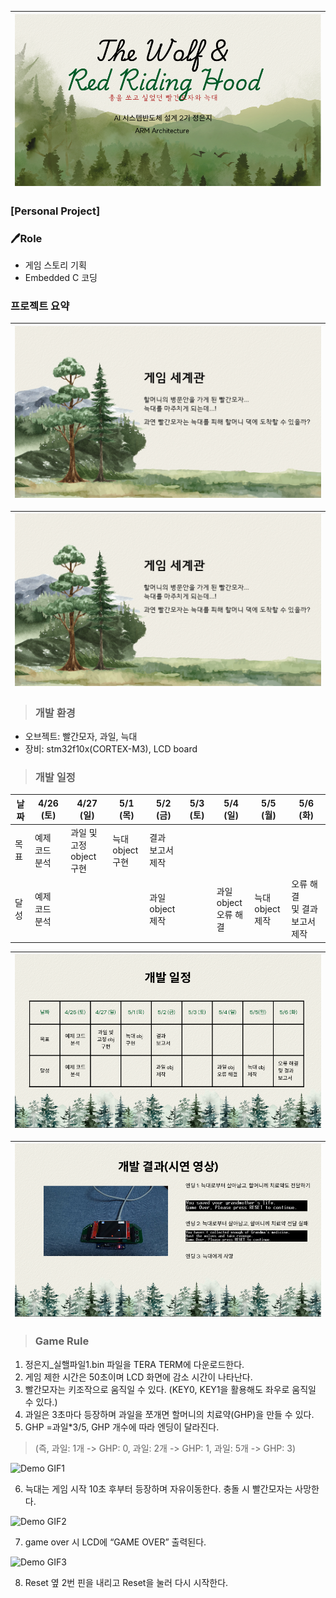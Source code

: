 
![PPT_1](https://github.com/2735C/KDT_ARM/blob/main/History/Img/ppt_1.png?raw=true)|
--|

### [Personal Project]
### 🖊️Role

- 게임 스토리 기획
- Embedded C 코딩

### 프로젝트 요약


![PPT_2](https://github.com/2735C/KDT_ARM/blob/main/History/Img/img0.png?raw=true)|
--|


|<img src="/History/Img/img0.png" width=1000>|
|--|

> ### 개발 환경


- 오브젝트: 빨간모자, 과일, 늑대 
- 장비: stm32f10x(CORTEX-M3), LCD board

> ### 개발 일정

| 날짜       | 4/26 (토) | 4/27 (일) | 5/1 (목) | 5/2 (금) | 5/3 (토) | 5/4 (일) | 5/5 (월) | 5/6 (화) |
|------------|------------|------------|-----------|-----------|-----------|-----------|-----------|-----------|
| 목표       |     예제 <br>코드<br> 분석       |    과일 및 고정<br> object 구현   |    늑대 <br>object <br>구현   |    결과 <br>보고서<br> 제작  |           |           |           |           |
| 달성       |  예제<br> 코드<br> 분석   |            |           | 과일<br> object <br>제작   |           | 과일<br> object <br>오류 해결 |  늑대 <br>object<br> 제작   |   오류 해결<br> 및 결과 보고서 <br>제작  |


![PPT_3](https://github.com/2735C/KDT_ARM/blob/main/History/Img/ppt_3.png?raw=true)|
--|

![PPT_4](https://github.com/2735C/KDT_ARM/blob/main/History/Img/ppt_4.png?raw=true)|
--|

> ### Game Rule

1. 정은지_실핼파일1.bin 파일을 TERA TERM에 다운로드한다.
2. 게임 제한 시간은 50초이며 LCD 화면에 감소 시간이 나타난다. 
3. 빨간모자는 키조작으로 움직일 수 있다. (KEY0, KEY1을 활용해도 좌우로 움직일 수 있다.)
4. 과일은 3초마다 등장하며 과일을 쪼개면 할머니의 치료약(GHP)을 만들 수 있다.
5. GHP =과일*3/5, GHP 개수에 따라 엔딩이 달라진다. 
> (즉, 과일: 1개 -> GHP: 0, 과일: 2개 -> GHP: 1, 과일: 5개 -> GHP: 3)

![Demo GIF1](https://github.com/2735C/KDT_ARM/blob/main/History/Gif/Level_1.gif?raw=true)

6. 늑대는 게임 시작 10초 후부터 등장하며 자유이동한다. 충돌 시 빨간모자는 사망한다.

![Demo GIF2](https://github.com/2735C/KDT_ARM/blob/main/History/Gif/Level_2.gif?raw=true)


7. game over 시 LCD에 “GAME OVER” 출력된다.

![Demo GIF3](https://github.com/2735C/KDT_ARM/blob/main/History/Gif/Level_3.gif?raw=true)

8. Reset 옆 2번 핀을 내리고 Reset을 눌러 다시 시작한다. 
